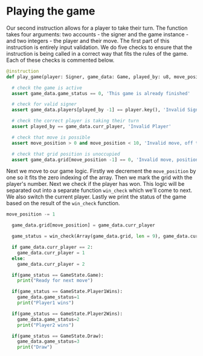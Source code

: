 # Playing the game

Our second instruction allows for a player to take their turn. The function takes four arguments: two accounts - the signer and the game instance - and two integers - the player and their move. The first part of this instruction is entirely input validation. We do five checks to ensure that the instruction is being called in a correct way that fits the rules of the game. Each of these checks is commented below.

```py
@instruction
def play_game(player: Signer, game_data: Game, played_by: u8, move_position: u8):

  # check the game is active
  assert game_data.game_status == 0, 'This game is already finished'

  # check for valid signer
  assert game_data.players[played_by -1] == player.key(), 'Invalid Signer'

  # check the correct player is taking their turn
  assert played_by == game_data.curr_player, 'Invalid Player'

  # check that move is possible
  assert move_position > 0 and move_position < 10, 'Invalid move, off the grid'

  # check that grid position is unoccupied
  assert game_data.grid[move_position -1] == 0, 'Invalid move, position occupied'
```

Next we move to our game logic. Firstly we decrement the `move_position` by one so it fits the zero indexing of the array. Then we mark the grid with the player's number. Next we check if the player has won. This logic will be separated out into a separate function `win_check` which we'll come to next. We also switch the current player. Lastly we print the status of the game based on the result of the `win_check` function.

```py
move_position -= 1

  game_data.grid[move_position] = game_data.curr_player

  game_status = win_check(Array(game_data.grid, len = 9), game_data.curr_player)

  if game_data.curr_player == 2:
    game_data.curr_player = 1
  else:
    game_data.curr_player = 2

  if(game_status == GameState.Game):
    print("Ready for next move")

  if(game_status == GameState.Player1Wins):
    game_data.game_status=1
    print("Player1 wins")

  if(game_status == GameState.Player2Wins):
    game_data.game_status=2
    print("Player2 wins")

  if(game_status == GameState.Draw):
    game_data.game_status=3
    print("Draw")
```
